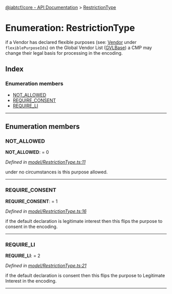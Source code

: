 [@iabtcf/core - API Documentation](../README.md) > [RestrictionType](../enums/restrictiontype.md)

# Enumeration: RestrictionType

if a Vendor has declared flexible purposes (see: [Vendor](../interfaces/vendor.md) under `flexiblePurposeIds`) on the Global Vendor List ([GVLBase](../interfaces/gvlbase.md)) a CMP may change their legal basis for processing in the encoding.

## Index

### Enumeration members

* [NOT_ALLOWED](restrictiontype.md#not_allowed)
* [REQUIRE_CONSENT](restrictiontype.md#require_consent)
* [REQUIRE_LI](restrictiontype.md#require_li)

---

## Enumeration members

<a id="not_allowed"></a>

###  NOT_ALLOWED

**NOT_ALLOWED**:  = 0

*Defined in [model/RestrictionType.ts:11](https://github.com/chrispaterson/iabtcf-es/blob/fa69024/modules/core/src/model/RestrictionType.ts#L11)*

under no circumstances is this purpose allowed.

___
<a id="require_consent"></a>

###  REQUIRE_CONSENT

**REQUIRE_CONSENT**:  = 1

*Defined in [model/RestrictionType.ts:16](https://github.com/chrispaterson/iabtcf-es/blob/fa69024/modules/core/src/model/RestrictionType.ts#L16)*

if the default declaration is legitimate interest then this flips the purpose to consent in the encoding.

___
<a id="require_li"></a>

###  REQUIRE_LI

**REQUIRE_LI**:  = 2

*Defined in [model/RestrictionType.ts:21](https://github.com/chrispaterson/iabtcf-es/blob/fa69024/modules/core/src/model/RestrictionType.ts#L21)*

if the default declaration is consent then this flips the purpose to Legitimate Interest in the encoding.

___

